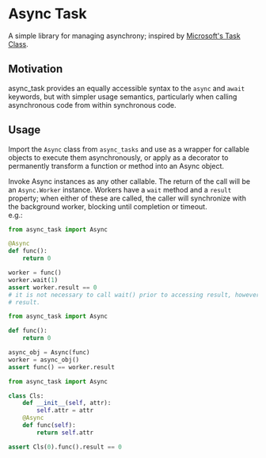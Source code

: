# Async Task
A simple library for managing asynchrony; inspired by [Microsoft's Task Class](https://learn.microsoft.com/en-us/dotnet/api/system.threading.tasks.task?view=net-7.0).

## Motivation
async_task provides an equally accessible syntax to the `async` and `await`
keywords, but with simpler usage semantics, particularly when calling asynchronous code from within synchronous code. 

## Usage
Import the `Async` class from `async_tasks` and use as a wrapper for callable objects to execute them asynchronously, or
apply as a decorator to permanently transform a function or method into an Async object. 

Invoke Async instances as any other callable. The return of the call will be an `Async.Worker` instance. Workers have a `wait` 
method and a `result` property; when either of these are called, the caller will synchronize with the background worker, 
blocking until completion or timeout.  
e.g.:

```python
from async_task import Async

@Async
def func():
    return 0

worker = func()
worker.wait(1) 
assert worker.result == 0
# it is not necessary to call wait() prior to accessing result, however, it is not possible to provide a timeout with 
# result.
```

```python
from async_task import Async

def func():
    return 0

async_obj = Async(func)
worker = async_obj() 
assert func() == worker.result
```

```python
from async_task import Async

class Cls:
    def __init__(self, attr):
        self.attr = attr
    @Async
    def func(self):
        return self.attr

assert Cls(0).func().result == 0
```